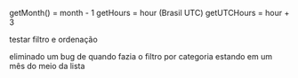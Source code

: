 <!-- // data lá no topo -->
<!-- // entrada e saída como 11k (pode ser a entrada e saída do mês) -->


<!-- //ordenação decrescente por nome, REPROVADA -->
<!-- //31 no final em decrescente -->


<!-- // datas repetidas: -->
<!-- // 1698607800000 -->
<!-- // 1700519400000 -->


getMonth() = month - 1
getHours = hour (Brasil UTC)
getUTCHours = hour + 3


<!-- //ordenando por mês e não por ano -->
<!-- //valores vindo zero no filtro de mês da tela inicial -->

<!-- // valores não carregando em um primeiro momento na tela de extrato -->
<!-- // NÃO É CULPA DO filters NO [] DO useEffect() -->

<!-- //bloco de saldo - vertical lista -->

testar filtro e ordenação

eliminado um bug de quando fazia o filtro por categoria estando em um mês do meio da lista
